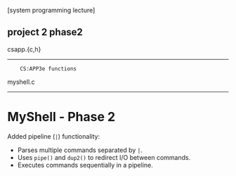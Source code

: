 [system programming lecture]

## project 2 phase2

csapp.{c,h}

__________________________

        CS:APP3e functions

myshell.c

_________________________

# MyShell - Phase 2

Added pipeline (`|`) functionality:
- Parses multiple commands separated by `|`.
- Uses `pipe()` and `dup2()` to redirect I/O between commands.
- Executes commands sequentially in a pipeline.

